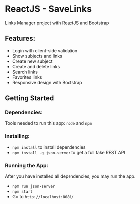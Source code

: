 # ReactJS - SaveLinks
Links Manager project with ReactJS and Bootstrap

## Features:
* Login with client-side validation
* Show subjects and links
* Create new subject
* Create and delete links
* Search links
* Favorites links
* Responsive design with Bootstrap

## Getting Started

### Dependencies:
Tools needed to run this app: `node` and `npm`

### Installing:
* `npm install` to install dependencies
* `npm install -g json-server` to get a full fake REST API

### Running the App:
After you have installed all dependencies, you may run the app.

- `npm run json-server`
- `npm start`
- Go to `http://localhost:8080/`

